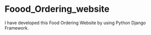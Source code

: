 # Foood_Ordering_website
I have developed this Food Ordering Website by using Python Django Framework. 
